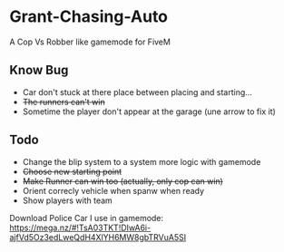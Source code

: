 # Grant-Chasing-Auto
A Cop Vs Robber like gamemode for FiveM

## Know Bug ##

* Car don't stuck at there place between placing and starting...
* ~~The runners can't win~~
* Sometime the player don't appear at the garage (une arrow to fix it)

## Todo ##

* Change the blip system to a system more logic with gamemode
* ~~Choose new starting point~~
* ~~Make Runner can win too (actually, only cop can win)~~
* Orient correcly vehicle when spanw when ready
* Show players with team

Download Police Car I use in gamemode: https://mega.nz/#!TsA03TKT!DIwA6i-ajfVd5Oz3edLweQdH4XlYH6MW8gbTRVuA5SI
